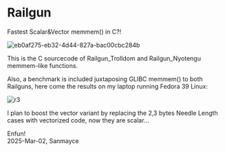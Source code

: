 # Railgun
Fastest Scalar&amp;Vector memmem() in C?!

![eb0af275-eb32-4d44-827a-bac00cbc284b](https://github.com/user-attachments/assets/a3789a4e-fbb1-4225-ba82-6f66ac85ce2a)

This is the C sourcecode of Railgun_Trolldom and Railgun_Nyotengu memmem-like functions.

Also, a benchmark is included juxtaposing GLIBC memmem() to both Railguns, here come the results on my laptop running Fedora 39 Linux:


![r3](https://github.com/user-attachments/assets/908d09bb-c4e9-4fd6-9d64-01ba141e5014)

I plan to boost the vector variant by replacing the 2,3 bytes Needle Length cases with vectorized code, now they are scalar...

Enfun!    
2025-Mar-02, Sanmayce
